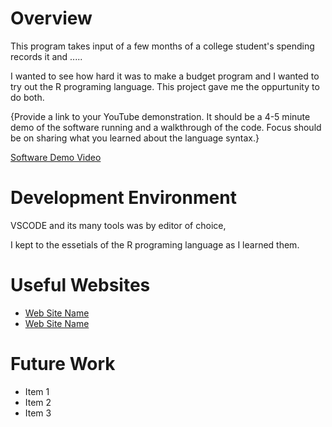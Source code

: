 # Overview


This program takes input of a few months of a college student's spending records it and .....

I wanted to see how hard it was to make a budget program and I wanted to try out the R programing language. 
This project gave me the oppurtunity to do both.

{Provide a link to your YouTube demonstration. It should be a 4-5 minute demo of the software running and a walkthrough of the code. Focus should be on sharing what you learned about the language syntax.}

[Software Demo Video](http://youtube.link.goes.here)

# Development Environment

VSCODE and its many tools was by editor of choice,

I kept to the essetials of the R programing language as I learned them.

# Useful Websites

- [Web Site Name](http://url.link.goes.here)
- [Web Site Name](http://url.link.goes.here)

# Future Work

- Item 1
- Item 2
- Item 3